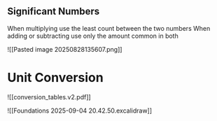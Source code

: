 ## Significant Numbers
When multiplying use the least count between the two numbers
When adding or subtracting use only the amount common in both

![[Pasted image 20250828135607.png]]
# Unit Conversion
![[conversion_tables.v2.pdf]]

![[Foundations 2025-09-04 20.42.50.excalidraw]]